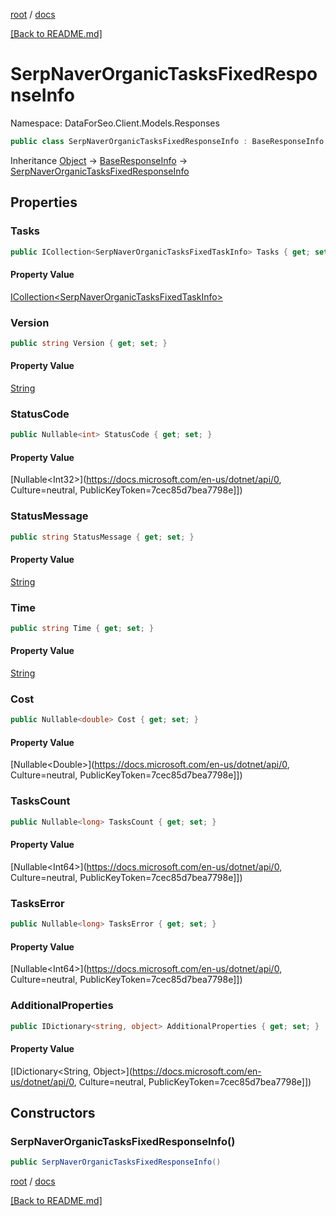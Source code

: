 [root](./../ "root") / [docs](./ "docs")

[[Back to README.md]](./../README.md "[Back to README.md]")

# SerpNaverOrganicTasksFixedResponseInfo

Namespace: DataForSeo.Client.Models.Responses

```csharp
public class SerpNaverOrganicTasksFixedResponseInfo : BaseResponseInfo
```

Inheritance [Object](https://docs.microsoft.com/en-us/dotnet/api/Object) → [BaseResponseInfo](./BaseResponseInfo.md) → [SerpNaverOrganicTasksFixedResponseInfo](./SerpNaverOrganicTasksFixedResponseInfo.md)

## Properties

### **Tasks**

```csharp
public ICollection<SerpNaverOrganicTasksFixedTaskInfo> Tasks { get; set; }
```

#### Property Value

[ICollection&lt;SerpNaverOrganicTasksFixedTaskInfo&gt;](./SerpNaverOrganicTasksFixedTaskInfo.md)<br>

### **Version**

```csharp
public string Version { get; set; }
```

#### Property Value

[String](https://docs.microsoft.com/en-us/dotnet/api/String)<br>

### **StatusCode**

```csharp
public Nullable<int> StatusCode { get; set; }
```

#### Property Value

[Nullable&lt;Int32&gt;](https://docs.microsoft.com/en-us/dotnet/api/0, Culture=neutral, PublicKeyToken=7cec85d7bea7798e]])<br>

### **StatusMessage**

```csharp
public string StatusMessage { get; set; }
```

#### Property Value

[String](https://docs.microsoft.com/en-us/dotnet/api/String)<br>

### **Time**

```csharp
public string Time { get; set; }
```

#### Property Value

[String](https://docs.microsoft.com/en-us/dotnet/api/String)<br>

### **Cost**

```csharp
public Nullable<double> Cost { get; set; }
```

#### Property Value

[Nullable&lt;Double&gt;](https://docs.microsoft.com/en-us/dotnet/api/0, Culture=neutral, PublicKeyToken=7cec85d7bea7798e]])<br>

### **TasksCount**

```csharp
public Nullable<long> TasksCount { get; set; }
```

#### Property Value

[Nullable&lt;Int64&gt;](https://docs.microsoft.com/en-us/dotnet/api/0, Culture=neutral, PublicKeyToken=7cec85d7bea7798e]])<br>

### **TasksError**

```csharp
public Nullable<long> TasksError { get; set; }
```

#### Property Value

[Nullable&lt;Int64&gt;](https://docs.microsoft.com/en-us/dotnet/api/0, Culture=neutral, PublicKeyToken=7cec85d7bea7798e]])<br>

### **AdditionalProperties**

```csharp
public IDictionary<string, object> AdditionalProperties { get; set; }
```

#### Property Value

[IDictionary&lt;String, Object&gt;](https://docs.microsoft.com/en-us/dotnet/api/0, Culture=neutral, PublicKeyToken=7cec85d7bea7798e]])<br>

## Constructors

### **SerpNaverOrganicTasksFixedResponseInfo()**

```csharp
public SerpNaverOrganicTasksFixedResponseInfo()
```

[root](./../ "root") / [docs](./ "docs")

[[Back to README.md]](./../README.md "[Back to README.md]")